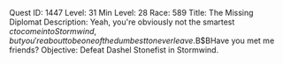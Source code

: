 Quest ID: 1447
Level: 31
Min Level: 28
Race: 589
Title: The Missing Diplomat
Description:  Yeah, you're obviously not the smartest $c to come into Stormwind, but you're about to be one of the dumbest to never leave.$B$BHave you met me friends?
Objective: Defeat Dashel Stonefist in Stormwind.
